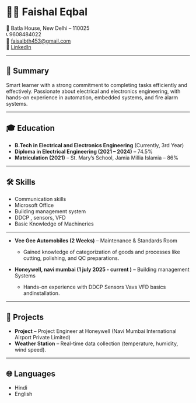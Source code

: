 # 👨‍💻 Faishal Eqbal
📍 Batla House, New Delhi – 110025  
📞 9608484022  
📧 [faisalbth453@gmail.com](mailto:faisalbth453@gmail.com)  
🔗 [LinkedIn](https://www.linkedin.com/in/faishal-eqbal-96235930a)  

---

## 🌟 Summary  
Smart learner with a strong commitment to completing tasks efficiently and effectively. Passionate about electrical and electronics engineering, with hands-on experience in automation, embedded systems, and fire alarm systems.  

---

## 🎓 Education  
- **B.Tech in Electrical and Electronics Engineering** (Currently, 3rd Year)  
- **Diploma in Electrical Engineering (2021 – 2024)** – 74.5%  
- **Matriculation (2021)** – St. Mary’s School, Jamia Millia Islamia – 86%  

---

## 🛠 Skills  
- Communication skills  
- Microsoft Office
- Building management system 
- DDCP , sensors, VFD 
- Basic Knowledge of Machineries  

---
- **Vee Gee Automobiles (2 Weeks)** – Maintenance & Standards Room  
  - Gained knowledge of categorization of goods and processes like cutting, polishing, and QC preparations. 

- **Honeywell, navi mumbai (1 july 2025 - current )** – Building management Systems  
  - Hands-on experience with DDCP Sensors Vavs VFD basics andinstallation.  

---

## 🚀 Projects  
- **Project** –  Project Engineer at Honeywell (Navi Mumbai International Airport Private Limited)
- **Weather Station** – Real-time data collection (temperature, humidity, wind speed).  
---

## 🌐 Languages  
- Hindi  
- English
